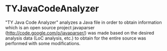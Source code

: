 TYJavaCodeAnalyzer
==================

"TY Java Code Analyzer" analyzes a Java file in order to obtain information which is an open source project javaparser (http://code.google.com/p/javaparser/) was made ​​based on the desired analysis data (LoC analysis, etc.) to obtain for the entire source was performed with some modifications.
